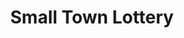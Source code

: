 ---
title: "Small Town Lottery"
url: /digos-city/small-town-lottery-roxas-extension-3/
shop: lottery
---